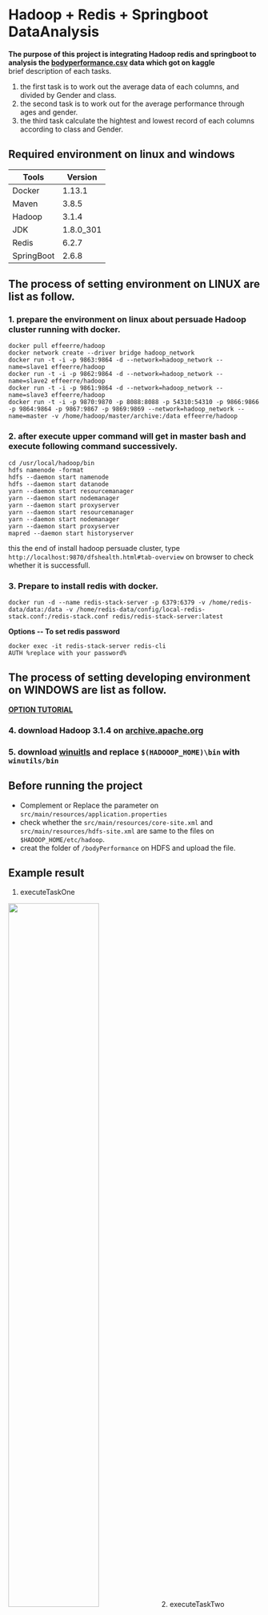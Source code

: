 # Hadoop + Redis + Springboot DataAnalysis
**The purpose of this project is integrating Hadoop redis and springboot to analysis the [bodyperformance.csv]() data which got on kaggle**  
brief description of each tasks.
1. the first task is to work out the average data of each columns, and divided by Gender and class.
2. the second task is to work out for the average performance through ages and gender.
3. the third task calculate the hightest and lowest record of each columns according to class and Gender.

## Required environment on linux and windows
|Tools|Version|
|------|------|
|Docker|1.13.1|
|Maven|3.8.5|
|Hadoop|3.1.4|
|JDK|1.8.0_301|
|Redis|6.2.7|
|SpringBoot|2.6.8|

## The process of setting environment on **LINUX** are list as follow.
### 1. prepare the environment on linux about persuade Hadoop cluster running with docker.
```
docker pull effeerre/hadoop
docker network create --driver bridge hadoop_network
docker run -t -i -p 9863:9864 -d --network=hadoop_network --name=slave1 effeerre/hadoop
docker run -t -i -p 9862:9864 -d --network=hadoop_network --name=slave2 effeerre/hadoop
docker run -t -i -p 9861:9864 -d --network=hadoop_network --name=slave3 effeerre/hadoop
docker run -t -i -p 9870:9870 -p 8088:8088 -p 54310:54310 -p 9866:9866 -p 9864:9864 -p 9867:9867 -p 9869:9869 --network=hadoop_network --name=master -v /home/hadoop/master/archive:/data effeerre/hadoop
```
### 2. after execute upper command will get in master bash and execute following command successively.
```
cd /usr/local/hadoop/bin
hdfs namenode -format
hdfs --daemon start namenode
hdfs --daemon start datanode
yarn --daemon start resourcemanager
yarn --daemon start nodemanager
yarn --daemon start proxyserver
yarn --daemon start resourcemanager
yarn --daemon start nodemanager
yarn --daemon start proxyserver
mapred --daemon start historyserver
```

this the end of install hadoop persuade cluster, type `http://localhost:9870/dfshealth.html#tab-overview` on browser to check whether it is successfull.

### 3. Prepare to install redis with docker.
```
docker run -d --name redis-stack-server -p 6379:6379 -v /home/redis-data/data:/data -v /home/redis-data/config/local-redis-stack.conf:/redis-stack.conf redis/redis-stack-server:latest
```
**Options -- To set redis password**
```
docker exec -it redis-stack-server redis-cli
AUTH %replace with your password%
```

## The process of setting developing environment on **WINDOWS** are list as follow.
 [**OPTION TUTORIAL**](https://brain-mentors.com/hadoopinstallation/)
### 4. download Hadoop 3.1.4 on [archive.apache.org](https://archive.apache.org/dist/hadoop/core/hadoop-3.1.4/)
### 5. download [winuitls](https://github.com/steveloughran/winutils) and replace `$(HADOOOP_HOME)\bin` with `winutils/bin`

## Before running the project
* Complement or Replace the parameter on `src/main/resources/application.properties` 
* check whether the `src/main/resources/core-site.xml` and `src/main/resources/hdfs-site.xml` are same to the files on `$HADOOP_HOME/etc/hadoop`.
* creat the folder of `/bodyPerformance` on HDFS and upload the file.

## Example result
1. executeTaskOne
<img src="https://user-images.githubusercontent.com/29159859/176542709-9978bd9a-c469-4965-9c69-779a7b85f1f9.png" width = "60%">
2. executeTaskTwo
<img src="https://user-images.githubusercontent.com/29159859/176542740-49ddbfdd-2a84-4abd-bff3-995a66adfdb9.png" width = "60%">
3. executeTaskThree
<img src="https://user-images.githubusercontent.com/29159859/176542768-bcfc7425-56f6-48ce-927e-2a004cc31aa2.png" width = "60%">
4. GetValueByKey
<img src="https://user-images.githubusercontent.com/29159859/176542832-da429805-fd39-4707-b5e3-b4fe0c2bb449.png" width = "60%">

## Example Output
1. Task One
<img src="https://user-images.githubusercontent.com/29159859/176542998-fd2a1c47-b9a3-43db-b06b-d9acf90cc487.png" width = "60%">
2. Task Two
<img src="https://user-images.githubusercontent.com/29159859/176543110-d0060c27-6176-4084-b477-8031a4edfaa8.png" width = "60%">
3. Task Three
<img src="https://user-images.githubusercontent.com/29159859/176543528-bb8d6358-69da-44a8-948f-55d43b43e16b.png" width="60%">

